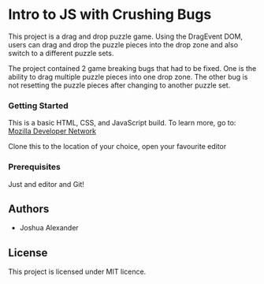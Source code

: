 # Intro to JS with Crushing Bugs
This project is a drag and drop puzzle game. Using the DragEvent DOM, users can drag and drop the puzzle pieces into the drop zone and also switch to a different puzzle sets. 

The project contained 2 game breaking bugs that had to be fixed. One is the ability to drag multiple puzzle pieces into one drop zone. The other bug is not resetting the puzzle pieces after changing to another puzzle set.

### Getting Started 
This is a basic HTML, CSS, and JavaScript build. To learn more, go to: [Mozilla Developer Network](https://developer.mozilla.org/en-US/docs/Learn) 

Clone this to the location of your choice, open your favourite editor

### Prerequisites
Just and editor and Git!

## Authors 
- Joshua Alexander

## License
This project is licensed under MIT licence.
